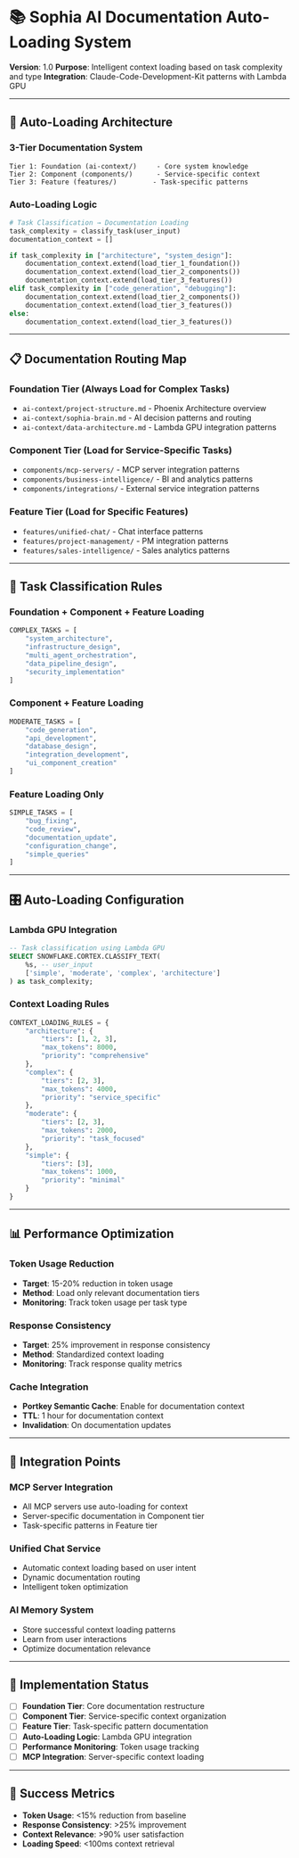 # 📚 Sophia AI Documentation Auto-Loading System

**Version**: 1.0
**Purpose**: Intelligent context loading based on task complexity and type
**Integration**: Claude-Code-Development-Kit patterns with Lambda GPU

---

## 🎯 Auto-Loading Architecture

### **3-Tier Documentation System**

```
Tier 1: Foundation (ai-context/)     - Core system knowledge
Tier 2: Component (components/)      - Service-specific context
Tier 3: Feature (features/)         - Task-specific patterns
```

### **Auto-Loading Logic**

```python
# Task Classification → Documentation Loading
task_complexity = classify_task(user_input)
documentation_context = []

if task_complexity in ["architecture", "system_design"]:
    documentation_context.extend(load_tier_1_foundation())
    documentation_context.extend(load_tier_2_components())
    documentation_context.extend(load_tier_3_features())
elif task_complexity in ["code_generation", "debugging"]:
    documentation_context.extend(load_tier_2_components())
    documentation_context.extend(load_tier_3_features())
else:
    documentation_context.extend(load_tier_3_features())
```

---

## 📋 Documentation Routing Map

### **Foundation Tier (Always Load for Complex Tasks)**
- `ai-context/project-structure.md` - Phoenix Architecture overview
- `ai-context/sophia-brain.md` - AI decision patterns and routing
- `ai-context/data-architecture.md` - Lambda GPU integration patterns

### **Component Tier (Load for Service-Specific Tasks)**
- `components/mcp-servers/` - MCP server integration patterns
- `components/business-intelligence/` - BI and analytics patterns
- `components/integrations/` - External service integration patterns

### **Feature Tier (Load for Specific Features)**
- `features/unified-chat/` - Chat interface patterns
- `features/project-management/` - PM integration patterns
- `features/sales-intelligence/` - Sales analytics patterns

---

## 🧠 Task Classification Rules

### **Foundation + Component + Feature Loading**
```python
COMPLEX_TASKS = [
    "system_architecture",
    "infrastructure_design",
    "multi_agent_orchestration",
    "data_pipeline_design",
    "security_implementation"
]
```

### **Component + Feature Loading**
```python
MODERATE_TASKS = [
    "code_generation",
    "api_development",
    "database_design",
    "integration_development",
    "ui_component_creation"
]
```

### **Feature Loading Only**
```python
SIMPLE_TASKS = [
    "bug_fixing",
    "code_review",
    "documentation_update",
    "configuration_change",
    "simple_queries"
]
```

---

## 🎛️ Auto-Loading Configuration

### **Lambda GPU Integration**
```sql
-- Task classification using Lambda GPU
SELECT SNOWFLAKE.CORTEX.CLASSIFY_TEXT(
    %s, -- user_input
    ['simple', 'moderate', 'complex', 'architecture']
) as task_complexity;
```

### **Context Loading Rules**
```python
CONTEXT_LOADING_RULES = {
    "architecture": {
        "tiers": [1, 2, 3],
        "max_tokens": 8000,
        "priority": "comprehensive"
    },
    "complex": {
        "tiers": [2, 3],
        "max_tokens": 4000,
        "priority": "service_specific"
    },
    "moderate": {
        "tiers": [2, 3],
        "max_tokens": 2000,
        "priority": "task_focused"
    },
    "simple": {
        "tiers": [3],
        "max_tokens": 1000,
        "priority": "minimal"
    }
}
```

---

## 📊 Performance Optimization

### **Token Usage Reduction**
- **Target**: 15-20% reduction in token usage
- **Method**: Load only relevant documentation tiers
- **Monitoring**: Track token usage per task type

### **Response Consistency**
- **Target**: 25% improvement in response consistency
- **Method**: Standardized context loading
- **Monitoring**: Track response quality metrics

### **Cache Integration**
- **Portkey Semantic Cache**: Enable for documentation context
- **TTL**: 1 hour for documentation context
- **Invalidation**: On documentation updates

---

## 🔄 Integration Points

### **MCP Server Integration**
- All MCP servers use auto-loading for context
- Server-specific documentation in Component tier
- Task-specific patterns in Feature tier

### **Unified Chat Service**
- Automatic context loading based on user intent
- Dynamic documentation routing
- Intelligent token optimization

### **AI Memory System**
- Store successful context loading patterns
- Learn from user interactions
- Optimize documentation relevance

---

## 📝 Implementation Status

- [ ] **Foundation Tier**: Core documentation restructure
- [ ] **Component Tier**: Service-specific context organization
- [ ] **Feature Tier**: Task-specific pattern documentation
- [ ] **Auto-Loading Logic**: Lambda GPU integration
- [ ] **Performance Monitoring**: Token usage tracking
- [ ] **MCP Integration**: Server-specific context loading

---

## 🎯 Success Metrics

- **Token Usage**: <15% reduction from baseline
- **Response Consistency**: >25% improvement
- **Context Relevance**: >90% user satisfaction
- **Loading Speed**: <100ms context retrieval
